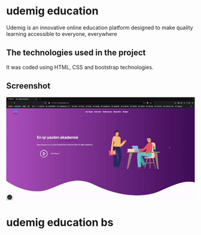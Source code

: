<h1> udemig education</h1>
Udemig is an innovative online education platform designed to make quality learning accessible to everyone, everywhere

<h2> The technologies used in the project </h2>

It was coded using HTML, CSS and bootstrap
technologies.

<h2> Screenshot </h2>

![](screen-1.gif)

# udemig education bs
